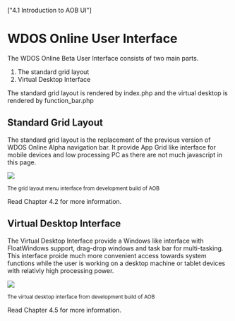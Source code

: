 ["4.1 Introduction to AOB UI"]
# WDOS Online User Interface
The WDOS Online Beta User Interface consists of two main parts.
1. The standard grid layout
2. Virtual Desktop Interface

The standard grid layout is rendered by index.php
and the virtual desktop is rendered by function_bar.php

## Standard Grid Layout
The standard grid layout is the replacement of the previous version
of WDOS Online Alpha navigation bar. It provide App Grid like interface
for mobile devices and low processing PC as there are not much javascript
in this page.

![](../../img/beta/4.1%20Introduction%20to%20AOB%20UI/grid_layout.png)

<sub>The grid layout menu interface from development build of AOB</sub>

Read Chapter 4.2 for more information.

## Virtual Desktop Interface
The Virtual Desktop Interface provide a Windows like interface with
FloatWindows support, drag-drop windows and task bar for multi-tasking.
This interface proide much more convenient access towards system functions
while the user is working on a desktop machine or tablet devices with
relativly high processing power. 

![](../../img/beta/4.1%20Introduction%20to%20AOB%20UI/virtual_desktop_mode_preview.png)

<sub>The virtual desktop interface from development build of AOB</sub>

Read Chapter 4.5 for more information.
